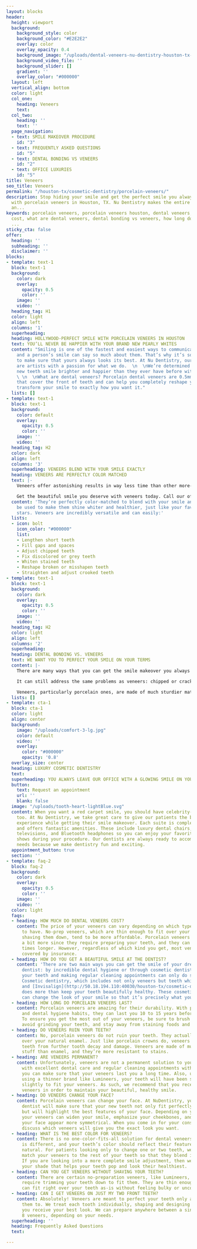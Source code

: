 ```yaml
---
layout: blocks
header:
  height: viewport
  background:
    background_style: color
    background_color: "#E2E2E2"
    overlay: color
    overlay_opacity: 0.4
    background_image: "/uploads/dental-veneers-nu-dentistry-houston-tx-hero.jpg"
    background_video_file: ''
    background_slider: []
    gradient: ''
    overlay_color: "#000000"
  layout: left
  vertical_align: bottom
  color: light
  col_one:
    heading: Veneers
    text: 
  col_two:
    heading: ''
    text: ''
  page_navigation:
  - text: SMILE MAKEOVER PROCEDURE
    id: "3"
  - text: FREQUENTLY ASKED QUESTIONS
    id: "5"
  - text: DENTAL BONDING VS VENEERS
    id: "2"
  - text: OFFICE LUXURIES
    id: "5"
title: Veneers
seo_title: Veneers
permalink: "/houston-tx/cosmetic-dentistry/porcelain-veneers/"
description: Stop hiding your smile and get the perfect smile you always dreamed of
  with porcelain veneers in Houston, TX. Nu Dentistry makes the entire process smooth
  an...
keywords: porcelain veneers, porcelain veneers houston, dental veneers, dental veneers
  cost, what are dental veneers, dental bonding vs veneers, how long do porcelain
  ...
sticky_cta: false
offer:
  heading: ''
  subheading: ''
  disclaimer: ''
blocks:
- template: text-1
  block: text-1
  background:
    color: dark
    overlay:
      opacity: 0.5
      color: ''
    image: ''
    video: ''
  heading_tag: H1
  color: light
  align: left
  columns: '1'
  superheading: 
  heading: HOLLYWOOD-PERFECT SMILE WITH PORCELAIN VENEERS IN HOUSTON
  text: YOU’LL NEVER BE HAPPIER WITH YOUR BRAND NEW PEARLY WHITES
  content: "Smiling is one of the fastest and easiest ways to communicate with others,
    and a person’s smile can say so much about them. That’s why it’s so important
    to make sure that yours always looks its best. At Nu Dentistry, our cosmetic dentists
    are artists with a passion for what we do.  \n  \nWe’re determined to make your
    new teeth smile brighter and happier than they ever have before with dental veneers.
    \ \n  \nWhat are dental veneers? Porcelain dental veneers are 0.5mm-thin shells
    that cover the front of teeth and can help you completely reshape your teeth and
    transform your smile to exactly how you want it."
  lists: []
- template: text-1
  block: text-1
  background:
    color: default
    overlay:
      opacity: 0.5
      color: ''
    image: ''
    video: ''
  heading_tag: H2
  color: dark
  align: left
  columns: '3'
  superheading: VENEERS BLEND WITH YOUR SMILE EXACTLY
  heading: VENEERS ARE PERFECTLY COLOR MATCHED
  text: |-
    Veneers offer astonishing results in way less time than other more-intensive procedures. Although veneers may need to be replaced at some point, they are incredibly durable and last for years. Regular brushing and flossing, as well as visits to our office for regular <a href='/houston-tx/general-dentistry/dental-cleaning/' target='_blank' class='paragraph-link'>dental cleanings and exams</a>, will help make sure that your veneers last as long as possible.

    Get the beautiful smile you deserve with veneers today. Call our office to get started on the brand new you!
  content: 'They’re perfectly color-matched to blend with your smile and can even
    be used to make them shine whiter and healthier, just like your favorite movie
    stars. Veneers are incredibly versatile and can easily:'
  lists:
  - icon: bolt
    icon_color: "#000000"
    list:
    - Lengthen short teeth
    - Fill gaps and spaces
    - Adjust chipped teeth
    - Fix discolored or grey teeth
    - Whiten stained teeth
    - Reshape broken or misshapen teeth
    - Straighten and adjust crooked teeth
- template: text-1
  block: text-1
  background:
    color: dark
    overlay:
      opacity: 0.5
      color: ''
    image: ''
    video: ''
  heading_tag: H2
  color: light
  align: left
  columns: '2'
  superheading: 
  heading: DENTAL BONDING VS. VENEERS
  text: WE WANT YOU TO PERFECT YOUR SMILE ON YOUR TERMS
  content: |-
    There are many ways that you can get the smile makeover you always wanted. At Nu Dentistry, we want to make sure that you always go into your dental decisions well-informed and excited. When it comes to quick, [tooth transforming cosmetic dentistry](http://50.18.194.110:40030/houston-tx/cosmetic-dentistry/aesthetic-dentistry/), you have to decide which is better: dental bonding or veneers? Dental bonding uses a composite, tooth-colored resin that is applied directly to your tooth and molded to fit your specific needs.

    It can still address the same problems as veneers: chipped or cracked teeth, gaps between teeth, short teeth, misalignment, and tooth shape. Dentists also use bonding resin as a natural-looking alternative to amalgam fillings. There is no preparation needed for bonding, and your entire treatment can be completed in a single office visit. In as little as 30 minutes to an hour, you can have your new smile at a lower price. However, dental veneers can outlast bonding by years.

    Veneers, particularly porcelain ones, are made of much sturdier material, resisting stains and damage that bonding can’t. They also cover the entire tooth, allowing for more drastic cosmetic changes to be possible. If you’re looking for a quick, easy smile transformation, call us now at (832) 916-4144 to make an appointment. Our team can help you decide which option is the right choice for you.
  lists: []
- template: cta-1
  block: cta-1
  color: light
  align: center
  background:
    image: "/uploads/comfort-3-lg.jpg"
    color: default
    video: ''
    overlay:
      color: "#000000"
      opacity: '0.8'
  overlay_size: center
  heading: LUXURY COSMETIC DENTISTRY
  text: 
  superheading: YOU ALWAYS LEAVE OUR OFFICE WITH A GLOWING SMILE ON YOUR FACE
  button:
    text: Request an appointment
    url: ''
    blank: false
  image: "/uploads/tooth-heart-lightBlue.svg"
  content: When you want a red carpet smile, you should have celebrity-level comfort,
    too. At Nu Dentistry, we take great care to give our patients the best, most relaxing
    experience while getting their smile makeover. Each suite is completely private
    and offers fantastic amenities. These include luxury dental chairs, multiple streaming-capable
    televisions, and Bluetooth headphones so you can enjoy your favorite movies and
    shows during your procedure. Our dentists are always ready to accommodate your
    needs because we make dentistry fun and exciting.
  appointment_button: true
  section: ''
- template: faq-2
  block: faq-2
  background:
    color: dark
    overlay:
      opacity: 0.5
      color: ''
    image: ''
    video: ''
  color: light
  faqs:
  - heading: HOW MUCH DO DENTAL VENEERS COST?
    content: The price of your veneers can vary depending on which type you’re going
      to have. No-prep veneers, which are thin enough to fit over your teeth without
      shaving them down, tend to be more affordable. Porcelain veneers tend to cost
      a bit more since they require preparing your teeth, and they can last 2 to 3
      times longer. However, regardless of which kind you get, most veneers are not
      covered by insurance.
  - heading: HOW DO YOU GET A BEAUTIFUL SMILE AT THE DENTIST?
    content: 'There are two main ways you can get the smile of your dreams at the
      dentist: by incredible dental hygiene or through cosmetic dentistry. Brushing
      your teeth and making regular cleaning appointments can only do so much, however.
      Cosmetic dentistry, which includes not only veneers but teeth whitening, bonding,
      and [Invisalign](http://50.18.194.110:40030/houston-tx/cosmetic-dentistry/invisalign/),
      does more than keep your teeth beautifully healthy. These cosmetic services
      can change the look of your smile so that it’s precisely what you want.'
  - heading: HOW LONG DO PORCELAIN VENEERS LAST?
    content: Porcelain veneers are amazing for their durability. With proper care
      and dental hygiene habits, they can last you 10 to 15 years before needing replacement.
      To ensure you get the most out of your veneers, be sure to brush and floss regularly,
      avoid grinding your teeth, and stay away from staining foods and drinks.
  - heading: DO VENEERS RUIN YOUR TEETH?
    content: No, porcelain veneers do not ruin your teeth. They actually have advantages
      over your natural enamel. Just like porcelain crowns do, veneers protect your
      teeth from further tooth decay and damage. Veneers are made of much sterner
      stuff than enamel, and they’re more resistant to stains.
  - heading: ARE VENEERS PERMANENT?
    content: Unfortunately, veneers are not a permanent solution to your smile. However,
      with excellent dental care and regular cleaning appointments with your dentist,
      you can make sure that your veneers last you a long time. Also, unless you are
      using a thinner brand like Lumineers, your teeth will have been shaved down
      slightly to fit your veneers. As such, we recommend that you receive replacement
      veneers in order to maintain your beautiful, healthy smile.
  - heading: DO VENEERS CHANGE YOUR FACE?
    content: Porcelain veneers can change your face. At NuDentistry, your cosmetic
      dentist will make sure that your new teeth not only fit perfectly for you now
      but will highlight the best features of your face. Depending on your needs,
      your veneers can widen your smile, emphasize your cheekbones, and even make
      your face appear more symmetrical. When you come in for your consultation, we’ll
      discuss which veneers will give you the exact look you want.
  - heading: WHAT IS THE BEST COLOR FOR VENEERS?
    content: There is no one-color-fits-all solution for dental veneers. Each person
      is different, and your teeth’s color should reflect their features and look
      natural. For patients looking only to change one or two teeth, we perfectly
      match your veneers to the rest of your teeth so that they blend in flawlessly.
      If you are looking into a more complete smile adjustment, then we will select
      your shade that helps your teeth pop and look their healthiest.
  - heading: CAN YOU GET VENEERS WITHOUT SHAVING YOUR TEETH?
    content: There are certain no-preparation veneers, like Lumineers, that do not
      require trimming your teeth down to fit them. They are thin enough that they
      can fit right over your teeth as-is without feeling bulky or uncomfortable.
  - heading: CAN I GET VENEERS ON JUST MY TWO FRONT TEETH?
    content: Absolutely! Veneers are meant to perfect your teeth only as you want
      them to. We treat each tooth individually, shaping and designing them so that
      you receive your best look. We can prepare anywhere between a single to 6 or
      8 veneers, depending on your needs.
  superheading: ''
  heading: Frequently Asked Questions
  text: 

---
```


